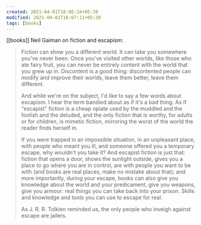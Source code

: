 ```yaml
---
created: 2021-04-01T18:06:24+05:30
modified: 2021-04-01T18:07:11+05:30
tags: [books]
---
```

[[books]]
 Neil Gaiman on fiction and escapism:

>Fiction can show you a different world. It can take you somewhere you've never been. Once you've visited other worlds, like those who ate fairy fruit, you can never be entirely content with the world that you grew up in. Discontent is a good thing: discontented people can modify and improve their worlds, leave them better, leave them different.  
>  
>And while we're on the subject, I'd like to say a few words about escapism. I hear the term bandied about as if it's a bad thing. As if "escapist" fiction is a cheap opiate used by the muddled and the foolish and the deluded, and the only fiction that is worthy, for adults or for children, is mimetic fiction, mirroring the worst of the world the reader finds herself in.  
>  
>If you were trapped in an impossible situation, in an unpleasant place, with people who meant you ill, and someone offered you a temporary escape, why wouldn't you take it? And escapist fiction is just that: fiction that opens a door, shows the sunlight outside, gives you a place to go where you are in control, are with people you want to be with (and books are real places, make no mistake about that); and more importantly, during your escape, books can also give you knowledge about the world and your predicament, give you weapons, give you armour: real things you can take back into your prison. Skills and knowledge and tools you can use to escape for real.  
>  
>As J. R. R. Tolkien reminded us, the only people who inveigh against escape are jailers. 
